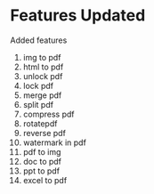 # Features Updated

 Added features
 
1. img to pdf
2. html to pdf
3. unlock pdf
4. lock pdf
5. merge pdf
6. split pdf
7. compress pdf
8. rotatepdf
9. reverse pdf
10. watermark in pdf
11. pdf to img
12. doc to pdf
13. ppt to pdf
14. excel to pdf
